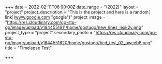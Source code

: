 +++
date = 2022-02-11T06:00:00Z
date_range = "(2022)"
layout = "project"
project_description = "This is the project and here is a random[ link](www.google.com \"google\")"
project_image = "https://res.cloudinary.com/go-stu-go/image/upload/v1644551611/home/gostugo/new_lines_iexk2y.png"
project_type = "project"
secondary_photo = "https://res.cloudinary.com/go-stu-go/image/upload/v1644551620/home/gostugo/bed_test_02_aweeb8.png"
title = "Timelapse Test"

+++
